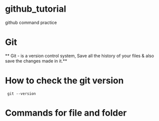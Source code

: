 # github_tutorial
github command practice

# Git
** Git - is a version control system, Save all the history of your files & also save the changes made in it.**
# How to check the git version

```
 git --version 
```
# Commands for file and folder